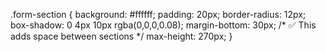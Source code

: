 .form-section {
    background: #ffffff;
    padding: 20px;
    border-radius: 12px;
    box-shadow: 0 4px 10px rgba(0,0,0,0.08);
    margin-bottom: 30px;  /* ✅ This adds space between sections */
    max-height: 270px;
}
